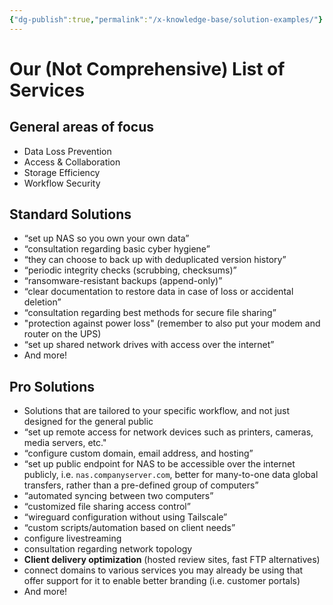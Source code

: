 ```yaml
---
{"dg-publish":true,"permalink":"/x-knowledge-base/solution-examples/"}
---
```


# Our (Not Comprehensive) List of Services
## General areas of focus

- Data Loss Prevention
- Access & Collaboration
- Storage Efficiency
- Workflow Security

## Standard Solutions

- “set up NAS so you own your own data”
- “consultation regarding basic cyber hygiene”
- “they can choose to back up with deduplicated version history”
- “periodic integrity checks (scrubbing, checksums)”
- “ransomware-resistant backups (append-only)”
- “clear documentation to restore data in case of loss or accidental deletion”
- “consultation regarding best methods for secure file sharing”
- "protection against power loss" (remember to also put your modem and router on the UPS)
- “set up shared network drives with access over the internet”
- And more!

## Pro Solutions

- Solutions that are tailored to your specific workflow, and not just designed for the general public
- “set up remote access for network devices such as printers, cameras, media servers, etc."
- “configure custom domain, email address, and hosting”
- “set up public endpoint for NAS to be accessible over the internet publicly, i.e. `nas.companyserver.com`, better for many-to-one data global transfers, rather than a pre-defined group of computers”
- “automated syncing between two computers”
- “customized file sharing access control”
- “wireguard configuration without using Tailscale”
- “custom scripts/automation based on client needs”
- configure livestreaming
- consultation regarding network topology
- **Client delivery optimization** (hosted review sites, fast FTP alternatives)
- connect domains to various services you may already be using that offer support for it to enable better branding (i.e. customer portals)
- And more!